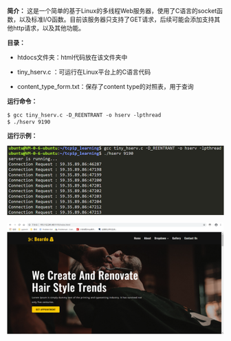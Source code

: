 **简介：** 这是一个简单的基于Linux的多线程Web服务器，使用了C语言的socket函数，以及标准I/O函数。目前该服务器只支持了GET请求，后续可能会添加支持其他http请求，以及其他功能。



**目录：**

* htdocs文件夹：html代码放在该文件夹中

* tiny_hserv.c   ：可运行在Linux平台上的C语言代码
* content_type_form.txt：保存了content type的对照表，用于查询



**运行命令：**

```
$ gcc tiny_hserv.c -D_REENTRANT -o hserv -lpthread
$ ./hserv 9190
```



**运行示例：**

![示例图片1](https://github.com/ricklin97/tiny_http_server/blob/master/示例图片1.png)

![示例图片2](https://github.com/ricklin97/tiny_http_server/blob/master/示例图片2.png)

